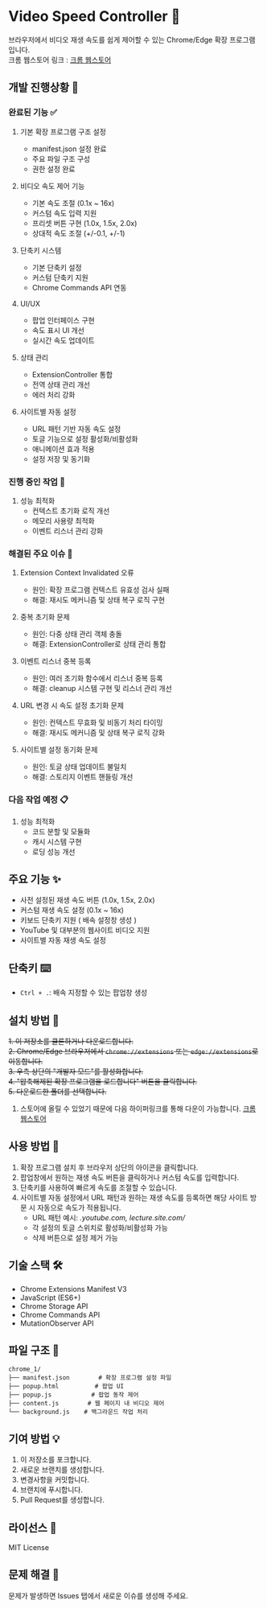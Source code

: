 # Video Speed Controller 🎥

브라우저에서 비디오 재생 속도를 쉽게 제어할 수 있는 Chrome/Edge 확장 프로그램입니다.<br>
크롬 웹스토어 링크 : [크롬 웹스토어](https://chromewebstore.google.com/detail/%EB%B9%84%EB%94%94%EC%98%A4-%EC%86%8D%EB%8F%84-%EC%BB%A8%ED%8A%B8%EB%A1%A4%EB%9F%AC/begolcfbgiopgodhfijbppokmnddchei?authuser=6&hl=ko '배속 확장프로그램 다운')

## 개발 진행상황 📝

### 완료된 기능 ✅

1. 기본 확장 프로그램 구조 설정

   - manifest.json 설정 완료
   - 주요 파일 구조 구성
   - 권한 설정 완료

2. 비디오 속도 제어 기능

   - 기본 속도 조절 (0.1x ~ 16x)
   - 커스텀 속도 입력 지원
   - 프리셋 버튼 구현 (1.0x, 1.5x, 2.0x)
   - 상대적 속도 조절 (+/-0.1, +/-1)

3. 단축키 시스템

   - 기본 단축키 설정
   - 커스텀 단축키 지원
   - Chrome Commands API 연동

4. UI/UX

   - 팝업 인터페이스 구현
   - 속도 표시 UI 개선
   - 실시간 속도 업데이트

5. 상태 관리

   - ExtensionController 통합
   - 전역 상태 관리 개선
   - 에러 처리 강화

6. 사이트별 자동 설정
   - URL 패턴 기반 자동 속도 설정
   - 토글 기능으로 설정 활성화/비활성화
   - 애니메이션 효과 적용
   - 설정 저장 및 동기화

### 진행 중인 작업 🔄

1. 성능 최적화
   - 컨텍스트 초기화 로직 개선
   - 메모리 사용량 최적화
   - 이벤트 리스너 관리 강화

### 해결된 주요 이슈 🔧

1. Extension Context Invalidated 오류

   - 원인: 확장 프로그램 컨텍스트 유효성 검사 실패
   - 해결: 재시도 메커니즘 및 상태 복구 로직 구현

2. 중복 초기화 문제

   - 원인: 다중 상태 관리 객체 충돌
   - 해결: ExtensionController로 상태 관리 통합

3. 이벤트 리스너 중복 등록

   - 원인: 여러 초기화 함수에서 리스너 중복 등록
   - 해결: cleanup 시스템 구현 및 리스너 관리 개선

4. URL 변경 시 속도 설정 초기화 문제

   - 원인: 컨텍스트 무효화 및 비동기 처리 타이밍
   - 해결: 재시도 메커니즘 및 상태 복구 로직 강화

5. 사이트별 설정 동기화 문제
   - 원인: 토글 상태 업데이트 불일치
   - 해결: 스토리지 이벤트 핸들링 개선

### 다음 작업 예정 📋

1. 성능 최적화
   - 코드 분할 및 모듈화
   - 캐시 시스템 구현
   - 로딩 성능 개선

## 주요 기능 ✨

- 사전 설정된 재생 속도 버튼 (1.0x, 1.5x, 2.0x)
- 커스텀 재생 속도 설정 (0.1x ~ 16x)
- 키보드 단축키 지원 ( 배속 설정창 생성 )
- YouTube 및 대부분의 웹사이트 비디오 지원
- 사이트별 자동 재생 속도 설정

## 단축키 ⌨️

- `Ctrl + .`: 배속 지정할 수 있는 팝업창 생성

## 설치 방법 🚀

~~1. 이 저장소를 클론하거나 다운로드합니다.~~<br>
~~2. Chrome/Edge 브라우저에서 `chrome://extensions` 또는 `edge://extensions`로 이동합니다.~~<br>
~~3. 우측 상단의 "개발자 모드"를 활성화합니다.~~<br>
~~4. "압축해제된 확장 프로그램을 로드합니다" 버튼을 클릭합니다.~~<br>
~~5. 다운로드한 폴더를 선택합니다.~~<br>

1. 스토어에 올릴 수 있었기 때문에 다음 하이퍼링크를 통해 다운이 가능합니다. [크롬 웹스토어](https://chromewebstore.google.com/detail/%EB%B9%84%EB%94%94%EC%98%A4-%EC%86%8D%EB%8F%84-%EC%BB%A8%ED%8A%B8%EB%A1%A4%EB%9F%AC/begolcfbgiopgodhfijbppokmnddchei?authuser=6&hl=ko '배속 확장프로그램 다운')

## 사용 방법 📝

1. 확장 프로그램 설치 후 브라우저 상단의 아이콘을 클릭합니다.
2. 팝업창에서 원하는 재생 속도 버튼을 클릭하거나 커스텀 속도를 입력합니다.
3. 단축키를 사용하여 빠르게 속도를 조절할 수 있습니다.
4. 사이트별 자동 설정에서 URL 패턴과 원하는 재생 속도를 등록하면 해당 사이트 방문 시 자동으로 속도가 적용됩니다.
   - URL 패턴 예시: _.youtube.com, lecture.site.com/_
   - 각 설정의 토글 스위치로 활성화/비활성화 가능
   - 삭제 버튼으로 설정 제거 가능

## 기술 스택 🛠️

- Chrome Extensions Manifest V3
- JavaScript (ES6+)
- Chrome Storage API
- Chrome Commands API
- MutationObserver API

## 파일 구조 📂

```
chrome_1/
├── manifest.json        # 확장 프로그램 설정 파일
├── popup.html          # 팝업 UI
├── popup.js           # 팝업 동작 제어
├── content.js        # 웹 페이지 내 비디오 제어
└── background.js    # 백그라운드 작업 처리
```

## 기여 방법 💡

1. 이 저장소를 포크합니다.
2. 새로운 브랜치를 생성합니다.
3. 변경사항을 커밋합니다.
4. 브랜치에 푸시합니다.
5. Pull Request를 생성합니다.

## 라이선스 📄

MIT License

## 문제 해결 🔧

문제가 발생하면 Issues 탭에서 새로운 이슈를 생성해 주세요.
